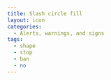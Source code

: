```yaml
---
title: Slash circle fill
layout: icon
categories:
  - Alerts, warnings, and signs
tags:
  - shape
  - stop
  - ban
  - no
---
```


